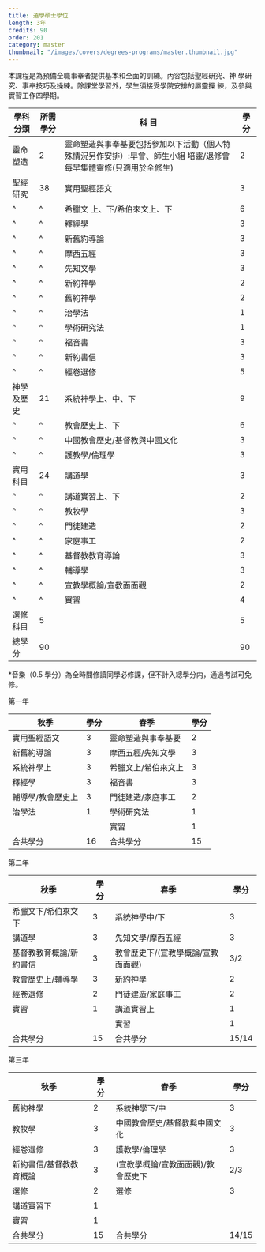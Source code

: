 ```yaml
---
title: 道學碩士學位
length: 3年
credits: 90
order: 201
category: master
thumbnail: "/images/covers/degrees-programs/master.thumbnail.jpg"
---
```


本課程是為預備全職事奉者提供基本和全面的訓練。內容包括聖經研究、神 學研究、事奉技巧及操練。除課堂學習外，學生須接受學院安排的屬靈操 練，及參與實習工作四學期。

| 學科分類                      | 所需學分 | 科 目                                                                                                              | 學 分 |
| ----------------------------- | -------- | ------------------------------------------------------------------------------------------------------------------ | ----- |
| 靈命塑造                      | 2        | 靈命塑造與事奉基要包括參加以下活動（個人特殊情況另作安排）:早會、師生小組 培靈/退修會 每早集體靈修(只適用於全修生) | 2     |
| 聖經研究                      | 38       | 實用聖經語文                                                                                                       | 3     |
| ^                             | ^        | 希臘文 上、下/希伯來文上、下                                                                                       | 6     |
| ^                             | ^        | 釋經學                                                                                                             | 3     |
| ^                             | ^        | 新舊約導論                                                                                                         | 3     |
| ^                             | ^        | 摩西五經                                                                                                           | 3     |
| ^                             | ^        | 先知文學                                                                                                           | 3     |
| ^                             | ^        | 新約神學                                                                                                           | 2     |
| ^                             | ^        | 舊約神學                                                                                                           | 2     |
| ^                             | ^        | 治學法                                                                                                             | 1     |
| ^                             | ^        | 學術研究法                                                                                                         | 1     |
| ^                             | ^        | 福音書                                                                                                             | 3     |
| ^                             | ^        | 新約書信                                                                                                           | 3     |
| ^                             | ^        | 經卷選修                                                                                                           | 5     |
| 神學及歷史                    | 21       | 系統神學上、中、下                                                                                                    | 9     |
| ^                             | ^        | 教會歷史上、下                                                                                                       | 6     |
| ^                             | ^        | 中國教會歷史/基督教與中國文化                                                                                         | 3     |
| ^                             | ^        | 護教學/倫理學                                                                                                        | 3     |
| 實用科目                      | 24       | 講道學                                                                                                             | 3     |
| ^                             | ^        | 講道實習上、下                                                                                                     | 2     |
| ^                             | ^        | 教牧學                                                                                                             | 3     |
| ^                             | ^        | 門徒建造                                                                                                           | 2     |
| ^                             | ^        | 家庭事工                                                                                                           | 2     |
| ^                             | ^        | 基督教教育導論                                                                                                     | 3     |
| ^                             | ^        | 輔導學                                                                                                             | 3     |
| ^                             | ^        | 宣教學概論/宣教面面觀                                                                                              | 2     |
| ^                             | ^        | 實習                                                                                                               | 4     |
| 選修科目                      | 5        |                                                                                                                    | 5     |
| 總學分                        | 90       |                                                                                                                    | 90    |

*音樂（0.5 學分）為全時間修讀同學必修課，但不計入總學分内，通過考試可免修。

第一年

| 秋季                      | 學分 | 春季               | 學分 |
| ------------------------- | ---- | ------------------ | ---- |
| 實用聖經語文               | 3    | 靈命塑造與事奉基要 | 2    |
| 新舊約導論                 | 3    | 摩西五經/先知文學  | 3    |
| 系統神學上                 | 3    | 希臘文上/希伯來文上  | 3    |
| 釋經學                    | 3    | 福音書             | 3    |
| 輔導學/教會歷史上          | 3    | 門徒建造/家庭事工   | 2    |
| 治學法                    | 1    | 學術研究法         | 1    |
|                           |      | 實習               | 1    |
| 合共學分                  | 16   | 合共學分           | 15   |

第二年

| 秋季                      | 學分 | 春季                          | 學分 |
| ------------------------- | ---- | ----------------------------- | ---- |
| 希臘文下/希伯來文下        | 3    | 系統神學中/下                 | 3    |
| 講道學                    | 3    | 先知文學/摩西五經             | 3    |
| 基督教教育概論/新約書信     | 3    | 教會歷史下/(宣教學概論/宣教面面觀)    | 3/2    |
| 教會歷史上/輔導學          | 3    | 新約神學                      | 2    |
| 經卷選修                  | 2    | 門徒建造/家庭事工              | 2    |
| 實習                      | 1    | 講道實習上                    | 1    |
|                           |      | 實習                         | 1    |
| 合共學分                  | 15   | 合共學分                      | 15/14   |

第三年

| 秋季                      | 學分 | 春季                          | 學分 |
| ------------------------- | ---- | ----------------------------- | ---- |
| 舊約神學                   | 2    | 系統神學下/中                 | 3    |
| 教牧學                    | 3    | 中國教會歷史/基督教與中國文化   | 3    |
| 經卷選修                   | 3    | 護教學/倫理學                 | 3    |
| 新約書信/基督教教育概論     | 3    | (宣教學概論/宣教面面觀)/教會歷史下     | 2/3   |
| 選修                      | 2    | 選修                          | 3    |
| 講道實習下                | 1    |                               |       |
| 實習                      | 1    |                               |       |
| 合共學分                  | 15   | 合共學分                      | 14/15   |